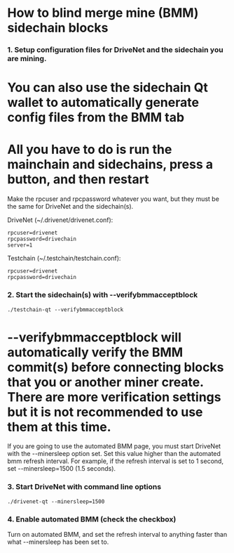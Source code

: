 # How to blind merge mine (BMM) sidechain blocks

### 1. Setup configuration files for DriveNet and the sidechain you are mining. 

# You can also use the sidechain Qt wallet to automatically generate config files from the BMM tab
# All you have to do is run the mainchain and sidechains, press a button, and then restart

Make the rpcuser and rpcpassword whatever you want, but they must be the same
for DriveNet and the sidechain(s).

DriveNet (~/.drivenet/drivenet.conf):

    rpcuser=drivenet
    rpcpassword=drivechain
    server=1

Testchain (~/.testchain/testchain.conf):

    rpcuser=drivenet
    rpcpassword=drivechain
    

### 2. Start the sidechain(s) with --verifybmmacceptblock

    ./testchain-qt --verifybmmacceptblock
    
# --verifybmmacceptblock will automatically verify the BMM commit(s) before connecting blocks that you or another miner create. There are more verification settings but it is not recommended to use them at this time.

If you are going to use the automated BMM page, you must start DriveNet with the
--minersleep option set. Set this value higher than the automated bmm refresh
interval. For example, if the refresh interval is set to 1 second, set
--minersleep=1500 (1.5 seconds).

### 3. Start DriveNet with command line options

    ./drivenet-qt --minersleep=1500

 ### 4. Enable automated BMM (check the checkbox)

Turn on automated BMM, and set the refresh interval to anything faster than
what --minersleep has been set to.
